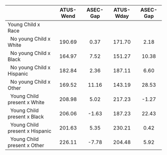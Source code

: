 
|                      |    ATUS-Wend |     ASEC-Gap |    ATUS-Wday |     ASEC-Gap |
| -------------------- | :----------: | :----------: | :----------: | :----------: |
| Young Child x Race   |              |              |              |              |
| &nbsp;&nbsp;No young Child x White |       190.69 |         0.37 |       171.70 |         2.18 |
| &nbsp;&nbsp;No young Child x Black |       164.97 |         7.52 |       151.27 |        10.38 |
| &nbsp;&nbsp;No young Child x Hispanic |       182.84 |         2.36 |       187.11 |         6.60 |
| &nbsp;&nbsp;No young Child x Other |       169.52 |        11.16 |       143.19 |        28.53 |
| &nbsp;&nbsp;Young Child present x White |       208.98 |         5.02 |       217.23 |        -1.27 |
| &nbsp;&nbsp;Young Child present x Black |       206.06 |        -1.63 |       187.23 |        22.43 |
| &nbsp;&nbsp;Young Child present x Hispanic |       201.63 |         5.35 |       230.21 |         0.42 |
| &nbsp;&nbsp;Young Child present x Other |       226.11 |        -7.78 |       204.48 |         5.92 |

